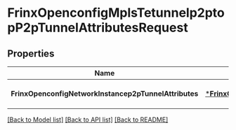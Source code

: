 # FrinxOpenconfigMplsTetunnelp2ptopP2pTunnelAttributesRequest

## Properties
Name | Type | Description | Notes
------------ | ------------- | ------------- | -------------
**FrinxOpenconfigNetworkInstancep2pTunnelAttributes** | [***FrinxOpenconfigMplsTetunnelp2ptopP2pTunnelAttributes**](frinx.openconfig.mpls.tetunnelp2ptop.P2pTunnelAttributes.md) |  | [optional] [default to null]

[[Back to Model list]](../README.md#documentation-for-models) [[Back to API list]](../README.md#documentation-for-api-endpoints) [[Back to README]](../README.md)


